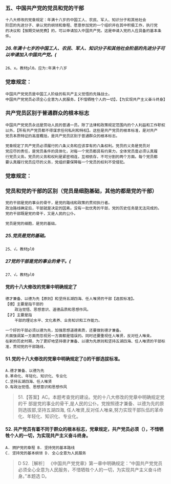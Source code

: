 ### 五、中国共产党的党员和党的干部
    十八大修改的党章规定：年满十八岁的中国工人、农民、军人、知识分子和其他社会
    阶层的先进分子、承认党的纲领和章程、愿意参加党的一个组织并在其中积极工作，执行党
    的决议和【按期交纳党费】的，可以申请加入中国共产党。这是申请入党的人应具备的基本条件。

##### 26.年满十七岁的中国工人、农民、军人、知识分子和其他社会阶层的先进分子可以申请加入中国共产党。(
    26、x。教材pl0。应为:年满十八岁    

### 党章规定：
    中国共产党党员是中国工人阶级的有共产主义觉悟的先锋战士。
    中国共产党党员必须全心全意为人民服务，【不惜牺牲个人的一切】，【为实现共产主义奋斗终身】

### 共产党员区别于普通群众的根本标志
    中国共产党党员永远是劳动人民的普通一员。除了法律和政策规定范围内的个人利益和工作职权
    以外，【所有共产党员都不得谋求任何私利和特权】。这些是共产党员的根本标准，是对共产
    党员本质特征的高度概括，是共产党员区别于普通群众的根本标志。

    党章规定了共产党员必须履行的八条义务和应该享有的八条权利。党员的义务是党员对
    党应尽的责任，是党员条件的具体化，对每一个党员都具有约束力，全体党员度必须认真履
    行党员义务。党员的义务和权利是紧密相连，互相依存，不可分割的两个方面。每个党员都
    要认真履行党员应尽的义务，党组织要保障每一个党员的权利不受侵犯。

### 党章规定：
### 党员和党的干部的区别（党员是细胞基础，其他的都是党的干部）
    党的干部是党的事业的骨干，是党的路线和政策的贯彻执行者。
    政治路线确定后，干部就是决定的因素。没有一批优秀的干部，党的历史任务是无法完成的。
    党的干部既是党的骨干，又是人民的公仆。
    
    党员是党的细胞，是党的基础，

##### 25.党员是党的基础。
    25、√。教材pl0

##### 27党的干部是党的事业的骨干。(
    27、√。教材pl0    

#### 党的十八大修改的党章中明确规定了
    德才兼备、以德为先【原则】和坚持五湖四海、任人唯贤的干部【选拔标准】。
    【德】主要是指干部的
        政治觉悟、思想意识、道德品质和思想作风。
    【才】主要是指
        干部的理论水平、文化素养、业务知识和工作能力。

    一个好的干部必须以德为先，加强思想道德素质，还要做到德才兼备。
    片面强调某一方面而忽视另一方面都是错误的。同时还要重视任人唯贤，反对任人唯亲。
    在新的历史时期，为了更好地坚持德才兼备、以德为先原则和坚持五湖四海、任人唯贤的干部标准，贯彻党的干部路线，

#### 51.党的十八大修改的党章中明确规定了()的干部选拔标准。
    A.德才兼备、以德为先
    B.革命化、年轻化、知识化、专业化
    C.坚持五湖四海、任人唯贤
    D.有政治觉悟、思想意识和思想作风
>   51.【答案】AC。本题考查党的建设。党的十八大修改的党章中明确规定党的干
    部是党的事业的骨干,是人民的公仆。党按照德才兼备、以德为先的原则选拔部,坚持五湖四海,
    任人唯贤,反对任人唯亲,努力实现干部队伍的革命化、年轻化、知识化、专业化。

#### 52. 共产党员有着不同于群众的根本标志，党章规定，共产党员必须（），不惜牺牲个人的一切，为实现共产主义奋斗终身。
    A. 拥护党的章程 B. 坚持党的基本路线
    C. 坚持党的基本纲领 D. 全心全意为人民服务
>    D 52.［解析］ 《中国共产党党章》第一章中明确规定：“中国共产党党员
    必须全心全意为人民服务，不惜牺牲个人的一切，为实现共产主义奋斗终身。”本题选 D。


    


